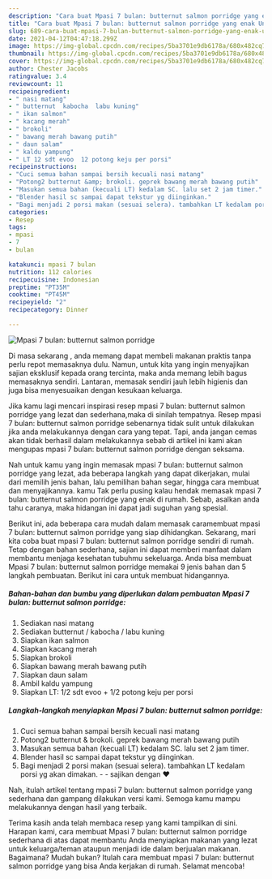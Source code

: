 ```yaml
---
description: "Cara buat Mpasi 7 bulan: butternut salmon porridge yang enak Untuk Jualan"
title: "Cara buat Mpasi 7 bulan: butternut salmon porridge yang enak Untuk Jualan"
slug: 689-cara-buat-mpasi-7-bulan-butternut-salmon-porridge-yang-enak-untuk-jualan
date: 2021-04-12T04:47:18.299Z
image: https://img-global.cpcdn.com/recipes/5ba3701e9db6178a/680x482cq70/mpasi-7-bulan-butternut-salmon-porridge-foto-resep-utama.jpg
thumbnail: https://img-global.cpcdn.com/recipes/5ba3701e9db6178a/680x482cq70/mpasi-7-bulan-butternut-salmon-porridge-foto-resep-utama.jpg
cover: https://img-global.cpcdn.com/recipes/5ba3701e9db6178a/680x482cq70/mpasi-7-bulan-butternut-salmon-porridge-foto-resep-utama.jpg
author: Chester Jacobs
ratingvalue: 3.4
reviewcount: 11
recipeingredient:
- " nasi matang"
- " butternut  kabocha  labu kuning"
- " ikan salmon"
- " kacang merah"
- " brokoli"
- " bawang merah bawang putih"
- " daun salam"
- " kaldu yampung"
- " LT 12 sdt evoo  12 potong keju per porsi"
recipeinstructions:
- "Cuci semua bahan sampai bersih kecuali nasi matang"
- "Potong2 butternut &amp; brokoli. geprek bawang merah bawang putih"
- "Masukan semua bahan (kecuali LT) kedalam SC. lalu set 2 jam timer."
- "Blender hasil sc sampai dapat tekstur yg diinginkan."
- "Bagi menjadi 2 porsi makan (sesuai selera). tambahkan LT kedalam porsi yg akan dimakan.   sajikan dengan ❤️"
categories:
- Resep
tags:
- mpasi
- 7
- bulan

katakunci: mpasi 7 bulan 
nutrition: 112 calories
recipecuisine: Indonesian
preptime: "PT35M"
cooktime: "PT45M"
recipeyield: "2"
recipecategory: Dinner

---
```



![Mpasi 7 bulan: butternut salmon porridge](https://img-global.cpcdn.com/recipes/5ba3701e9db6178a/680x482cq70/mpasi-7-bulan-butternut-salmon-porridge-foto-resep-utama.jpg)

Di masa  sekarang , anda memang dapat membeli makanan praktis tanpa perlu repot memasaknya dulu. Namun, untuk kita yang ingin menyajikan sajian eksklusif kepada orang tercinta, maka anda memang lebih bagus memasaknya sendiri. Lantaran, memasak sendiri jauh lebih higienis dan juga bisa menyesuaikan dengan kesukaan keluarga.

Jika kamu lagi mencari inspirasi resep mpasi 7 bulan: butternut salmon porridge yang lezat dan sederhana,maka di sinilah tempatnya. Resep mpasi 7 bulan: butternut salmon porridge  sebenarnya tidak sulit untuk dilakukan jika anda melakukannya dengan cara yang tepat. Tapi, anda jangan cemas akan tidak berhasil dalam melakukannya 
sebab di artikel ini kami akan mengupas mpasi 7 bulan: butternut salmon porridge dengan seksama.  



Nah untuk kamu yang ingin memasak mpasi 7 bulan: butternut salmon porridge yang lezat, ada beberapa langkah yang dapat dikerjakan, mulai dari memilih jenis bahan, lalu pemilihan bahan segar, hingga cara membuat dan menyajikannya. kamu Tak perlu pusing kalau hendak memasak mpasi 7 bulan: butternut salmon porridge yang enak di rumah. Sebab, asalkan anda  tahu caranya, maka hidangan ini dapat jadi suguhan yang spesial.

Berikut ini, ada beberapa cara mudah dalam memasak caramembuat mpasi 7 bulan: butternut salmon porridge yang siap dihidangkan. Sekarang, mari kita coba buat mpasi 7 bulan: butternut salmon porridge sendiri di rumah. Tetap dengan bahan sederhana, sajian ini dapat memberi manfaat dalam membantu menjaga kesehatan tubuhmu sekeluarga. Anda bisa membuat Mpasi 7 bulan: butternut salmon porridge memakai 9 jenis bahan dan 5 langkah pembuatan. Berikut ini cara untuk membuat hidangannya.

<!--inarticleads1-->

##### Bahan-bahan dan bumbu yang diperlukan dalam pembuatan Mpasi 7 bulan: butternut salmon porridge:

1. Sediakan  nasi matang
1. Sediakan  butternut / kabocha / labu kuning
1. Siapkan  ikan salmon
1. Siapkan  kacang merah
1. Siapkan  brokoli
1. Siapkan  bawang merah bawang putih
1. Siapkan  daun salam
1. Ambil  kaldu yampung
1. Siapkan  LT: 1/2 sdt evoo + 1/2 potong keju per porsi




<!--inarticleads2-->

##### Langkah-langkah menyiapkan Mpasi 7 bulan: butternut salmon porridge:

1. Cuci semua bahan sampai bersih kecuali nasi matang
1. Potong2 butternut &amp; brokoli. geprek bawang merah bawang putih
1. Masukan semua bahan (kecuali LT) kedalam SC. lalu set 2 jam timer.
1. Blender hasil sc sampai dapat tekstur yg diinginkan.
1. Bagi menjadi 2 porsi makan (sesuai selera). tambahkan LT kedalam porsi yg akan dimakan.  -  - sajikan dengan ❤️




Nah, itulah artikel tentang  mpasi 7 bulan: butternut salmon porridge  yang sederhana dan gampang dilakukan versi kami. Semoga kamu mampu melakukannya dengan hasil yang terbaik. 

Terima kasih anda telah membaca resep yang kami tampilkan di sini. Harapan kami, cara membuat  Mpasi 7 bulan: butternut salmon porridge sederhana di atas dapat membantu Anda menyiapkan makanan yang lezat untuk keluarga/teman ataupun menjadi ide dalam berjualan makanan. Bagaimana? Mudah bukan? Itulah cara membuat mpasi 7 bulan: butternut salmon porridge yang bisa Anda kerjakan di rumah. Selamat mencoba!

